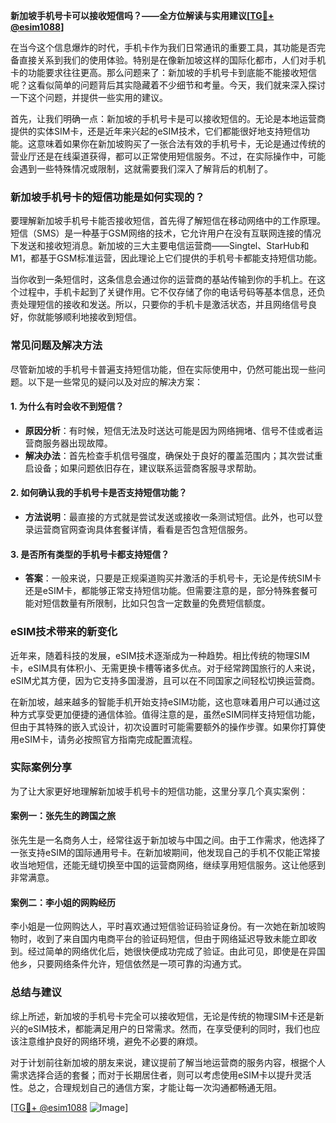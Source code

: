 **新加坡手机号卡可以接收短信吗？——全方位解读与实用建议[[TG💪+ @esim1088](https://t.me/s/esim1088)]**

在当今这个信息爆炸的时代，手机卡作为我们日常通讯的重要工具，其功能是否完备直接关系到我们的使用体验。特别是在像新加坡这样的国际化都市，人们对手机卡的功能要求往往更高。那么问题来了：新加坡的手机号卡到底能不能接收短信呢？这看似简单的问题背后其实隐藏着不少细节和考量。今天，我们就来深入探讨一下这个问题，并提供一些实用的建议。

首先，让我们明确一点：新加坡的手机号卡是可以接收短信的。无论是本地运营商提供的实体SIM卡，还是近年来兴起的eSIM技术，它们都能很好地支持短信功能。这意味着如果你在新加坡购买了一张合法有效的手机号卡，无论是通过传统的营业厅还是在线渠道获得，都可以正常使用短信服务。不过，在实际操作中，可能会遇到一些特殊情况或限制，这就需要我们深入了解背后的机制了。

### 新加坡手机号卡的短信功能是如何实现的？

要理解新加坡手机号卡能否接收短信，首先得了解短信在移动网络中的工作原理。短信（SMS）是一种基于GSM网络的技术，它允许用户在没有互联网连接的情况下发送和接收短消息。新加坡的三大主要电信运营商——Singtel、StarHub和M1，都基于GSM标准运营，因此理论上它们提供的手机号卡都能支持短信功能。

当你收到一条短信时，这条信息会通过你的运营商的基站传输到你的手机上。在这个过程中，手机卡起到了关键作用。它不仅存储了你的电话号码等基本信息，还负责处理短信的接收和发送。所以，只要你的手机卡是激活状态，并且网络信号良好，你就能够顺利地接收到短信。

### 常见问题及解决方法

尽管新加坡的手机号卡普遍支持短信功能，但在实际使用中，仍然可能出现一些问题。以下是一些常见的疑问以及对应的解决方案：

#### 1. **为什么有时会收不到短信？**
   - **原因分析**：有时候，短信无法及时送达可能是因为网络拥堵、信号不佳或者运营商服务器出现故障。
   - **解决办法**：首先检查手机信号强度，确保处于良好的覆盖范围内；其次尝试重启设备；如果问题依旧存在，建议联系运营商客服寻求帮助。

#### 2. **如何确认我的手机号卡是否支持短信功能？**
   - **方法说明**：最直接的方式就是尝试发送或接收一条测试短信。此外，也可以登录运营商官网查询具体套餐详情，看看是否包含短信服务。

#### 3. **是否所有类型的手机号卡都支持短信？**
   - **答案**：一般来说，只要是正规渠道购买并激活的手机号卡，无论是传统SIM卡还是eSIM卡，都能够正常支持短信功能。但需要注意的是，部分特殊套餐可能对短信数量有所限制，比如只包含一定数量的免费短信额度。

### eSIM技术带来的新变化

近年来，随着科技的发展，eSIM技术逐渐成为一种趋势。相比传统的物理SIM卡，eSIM具有体积小、无需更换卡槽等诸多优点。对于经常跨国旅行的人来说，eSIM尤其方便，因为它支持多国漫游，且可以在不同国家之间轻松切换运营商。

在新加坡，越来越多的智能手机开始支持eSIM功能，这也意味着用户可以通过这种方式享受更加便捷的通信体验。值得注意的是，虽然eSIM同样支持短信功能，但由于其特殊的嵌入式设计，初次设置时可能需要额外的操作步骤。如果你打算使用eSIM卡，请务必按照官方指南完成配置流程。

### 实际案例分享

为了让大家更好地理解新加坡手机号卡的短信功能，这里分享几个真实案例：

#### 案例一：张先生的跨国之旅
张先生是一名商务人士，经常往返于新加坡与中国之间。由于工作需求，他选择了一张支持eSIM的国际通用号卡。在新加坡期间，他发现自己的手机不仅能正常接收当地短信，还能无缝切换至中国的运营商网络，继续享用短信服务。这让他感到非常满意。

#### 案例二：李小姐的网购经历
李小姐是一位网购达人，平时喜欢通过短信验证码验证身份。有一次她在新加坡购物时，收到了来自国内电商平台的验证码短信，但由于网络延迟导致未能立即收到。经过简单的网络优化后，她很快便成功完成了验证。由此可见，即使是在异国他乡，只要网络条件允许，短信依然是一项可靠的沟通方式。

### 总结与建议

综上所述，新加坡的手机号卡完全可以接收短信，无论是传统的物理SIM卡还是新兴的eSIM技术，都能满足用户的日常需求。然而，在享受便利的同时，我们也应该注意维护良好的网络环境，避免不必要的麻烦。

对于计划前往新加坡的朋友来说，建议提前了解当地运营商的服务内容，根据个人需求选择合适的套餐；而对于长期居住者，则可以考虑使用eSIM卡以提升灵活性。总之，合理规划自己的通信方案，才能让每一次沟通都畅通无阻。

[[TG💪+ @esim1088](https://t.me/s/esim1088) ![Image](https://i.postimg.cc/4NQfJmqS/Snipaste-2025-05-13-00-14-12.png)]